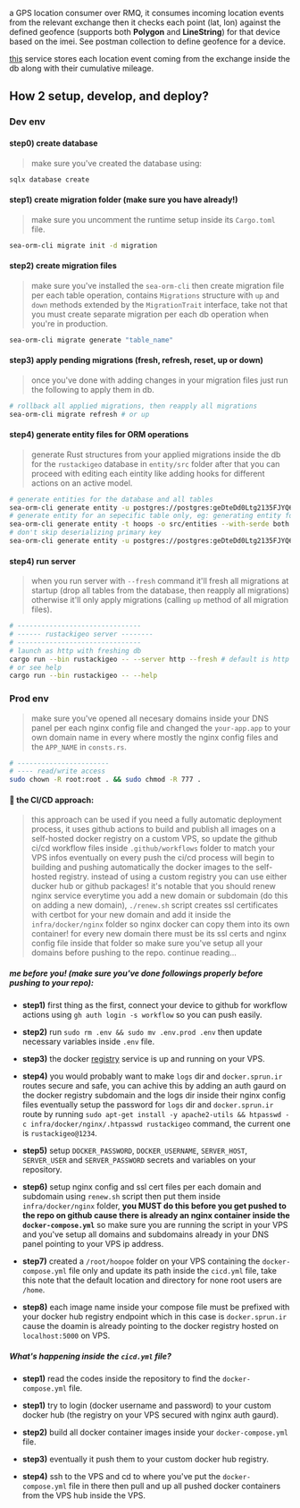 

a GPS location consumer over RMQ, it consumes incoming location events from the relevant exchange then it checks each point (lat, lon) against the defined geofence (supports both **Polygon** and **LineString**) for that device based on the imei. See postman collection to define geofence for a device.

[this](https://github.com/wildonion/gps-location-consumer) service stores each location event coming from the exchange inside the db along with their cumulative mileage.

## How 2 setup, develop, and deploy?

### Dev env

#### step0) create database 

> make sure you've created the database using:

```bash
sqlx database create
```

#### step1) create migration folder (make sure you have already!)

> make sure you uncomment the runtime setup inside its `Cargo.toml` file.

```bash
sea-orm-cli migrate init -d migration
```
#### step2) create migration files

> make sure you've installed the `sea-orm-cli` then create migration file per each table operation, contains `Migrations` structure with `up` and `down` methods extended by the `MigrationTrait` interface, take not that you must create separate migration per each db operation when you're in production.

```bash
sea-orm-cli migrate generate "table_name"
```

#### step3) apply pending migrations (fresh, refresh, reset, up or down)

> once you've done with adding changes in your migration files just run the following to apply them in db.

```bash
# rollback all applied migrations, then reapply all migrations
sea-orm-cli migrate refresh # or up
```

#### step4) generate entity files for ORM operations

> generate Rust structures from your applied migrations inside the db for the `rustackigeo` database in `entity/src` folder after that you can proceed with editing each eintity like adding hooks for different actions on an active model.

```bash
# generate entities for the database and all tables
sea-orm-cli generate entity -u postgres://postgres:geDteDd0Ltg2135FJYQ6rjNYHYkGQa70@localhost/geodb -o src/entities --with-serde both --serde-skip-deserializing-primary-key
# generate entity for an sepecific table only, eg: generating entity for hoops table
sea-orm-cli generate entity -t hoops -o src/entities --with-serde both --serde-skip-deserializing-primary-key
# don't skip deserializing primary key
sea-orm-cli generate entity -u postgres://postgres:geDteDd0Ltg2135FJYQ6rjNYHYkGQa70@localhost/geodb -o src/entities --with-serde both
```
#### step4) run server

> when you run server with `--fresh` command it'll fresh all migrations at startup (drop all tables from the database, then reapply all migrations) otherwise it'll only apply migrations (calling `up` method of all migration files).

```bash
# -------------------------------
# ------ rustackigeo server --------
# -------------------------------
# launch as http with freshing db
cargo run --bin rustackigeo -- --server http --fresh # default is http and fresh migrations
# or see help
cargo run --bin rustackigeo -- --help
```

### Prod env

> make sure you've opened all necesary domains inside your DNS panel per each nginx config file and changed the `your-app.app` to your own domain name in every where mostly the nginx config files and the `APP_NAME` in `consts.rs`.

```bash
# -----------------------
# ---- read/write access
sudo chown -R root:root . && sudo chmod -R 777 . 
```

#### 🚀 the CI/CD approach:

> this approach can be used if you need a fully automatic deployment process, it uses github actions to build and publish all images on a self-hosted docker registry on a custom VPS, so update the github ci/cd workflow files inside `.github/workflows` folder to match your VPS infos eventually on every push the ci/cd process will begin to building and pushing automatically the docker images to the self-hosted registry. instead of using a custom registry you can use either ducker hub or github packages! it's notable that you should renew nginx service everytime you add a new domain or subdomain (do this on adding a new domain), `./renew.sh` script creates ssl certificates with certbot for your new domain and add it inside the `infra/docker/nginx` folder so nginx docker can copy them into its own container! for every new domain there must be its ssl certs and nginx config file inside that folder so make sure you've setup all your domains before pushing to the repo. continue reading... 

##### me before you! (make sure you've done followings properly before pushing to your repo):

- **step1)** first thing as the first, connect your device to github for workflow actions using `gh auth login -s workflow` so you can push easily.

- **step2)** run `sudo rm .env && sudo mv .env.prod .env` then update necessary variables inside `.env` file.

- **step3)** the docker [registry](https://distribution.github.io/distribution/) service is up and running on your VPS.

- **step4)** you would probably want to make `logs` dir and `docker.sprun.ir` routes secure and safe, you can achive this by adding an auth gaurd on the docker registry subdomain and the logs dir inside their nginx config files eventually setup the password for `logs` dir and `docker.sprun.ir` route by running `sudo apt-get install -y apache2-utils && htpasswd -c infra/docker/nginx/.htpasswd rustackigeo` command, the current one is `rustackigeo@1234`.

- **step5)** setup `DOCKER_PASSWORD`, `DOCKER_USERNAME`, `SERVER_HOST`, `SERVER_USER` and `SERVER_PASSWORD` secrets and variables on your repository.

- **step6)** setup nginx config and ssl cert files per each domain and subdomain using `renew.sh` script then put them inside `infra/docker/nginx` folder, **you MUST do this before you get pushed to the repo on github cause there is already an nginx container inside the `docker-compose.yml`** so make sure you are running the script in your VPS and you've setup all domains and subdomains already in your DNS panel pointing to your VPS ip address.

- **step7)** created a `/root/hoopoe` folder on your VPS containing the `docker-compose.yml` file only and update its path inside the `cicd.yml` file, take this note that the default location and directory for none root users are `/home`.

- **step8)** each image name inside your compose file must be prefixed with your docker hub registry endpoint which in this case is `docker.sprun.ir` cause the doamin is already pointing to the docker registry hosted on `localhost:5000` on VPS.

##### What's happening inside the `cicd.yml` file?

- **step1)** read the codes inside the repository to find the `docker-compose.yml` file.

- **step1)** try to login (docker username and password) to your custom docker hub (the registry on your VPS secured with nginx auth gaurd).

- **step2)** build all docker container images inside your `docker-compose.yml` file.

- **step3)** eventually it push them to your custom docker hub registry.

- **step4)** ssh to the VPS and cd to where you've put the `docker-compose.yml` file in there then pull and up all pushed docker containers from the VPS hub inside the VPS.